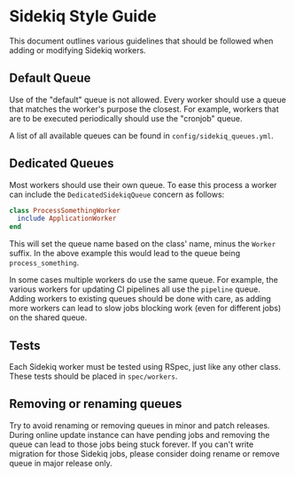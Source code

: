# Sidekiq Style Guide

This document outlines various guidelines that should be followed when adding or
modifying Sidekiq workers.

## Default Queue

Use of the "default" queue is not allowed. Every worker should use a queue that
matches the worker's purpose the closest. For example, workers that are to be
executed periodically should use the "cronjob" queue.

A list of all available queues can be found in `config/sidekiq_queues.yml`.

## Dedicated Queues

Most workers should use their own queue. To ease this process a worker can
include the `DedicatedSidekiqQueue` concern as follows:

```ruby
class ProcessSomethingWorker
  include ApplicationWorker
end
```

This will set the queue name based on the class' name, minus the `Worker`
suffix. In the above example this would lead to the queue being
`process_something`.

In some cases multiple workers do use the same queue. For example, the various
workers for updating CI pipelines all use the `pipeline` queue. Adding workers
to existing queues should be done with care, as adding more workers can lead to
slow jobs blocking work (even for different jobs) on the shared queue.

## Tests

Each Sidekiq worker must be tested using RSpec, just like any other class. These
tests should be placed in `spec/workers`.

## Removing or renaming queues

Try to avoid renaming or removing queues in minor and patch releases. 
During online update instance can have pending jobs and removing the queue can 
lead to those jobs being stuck forever. If you can't write migration for those 
Sidekiq jobs, please consider doing rename or remove queue in major release only. 